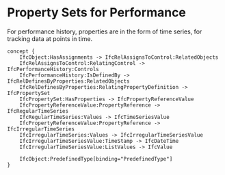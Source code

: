 Property Sets for Performance
=============================

For performance history, properties are in the form of time series, for tracking data at points in time.

```
concept {
    IfcObject:HasAssignments -> IfcRelAssignsToControl:RelatedObjects
    IfcRelAssignsToControl:RelatingControl -> IfcPerformanceHistory:Controls
    IfcPerformanceHistory:IsDefinedBy -> IfcRelDefinesByProperties:RelatedObjects
    IfcRelDefinesByProperties:RelatingPropertyDefinition -> IfcPropertySet
    IfcPropertySet:HasProperties -> IfcPropertyReferenceValue
    IfcPropertyReferenceValue:PropertyReference -> IfcRegularTimeSeries
    IfcRegularTimeSeries:Values -> IfcTimeSeriesValue
    IfcPropertyReferenceValue:PropertyReference -> IfcIrregularTimeSeries
    IfcIrregularTimeSeries:Values -> IfcIrregularTimeSeriesValue
    IfcIrregularTimeSeriesValue:TimeStamp -> IfcDateTime
    IfcIrregularTimeSeriesValue:ListValues -> IfcValue
    
    IfcObject:PredefinedType[binding="PredefinedType"]
}
```
